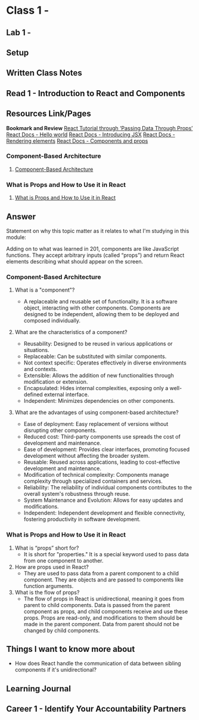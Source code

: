 # Class 1 -

## Lab 1 - 

## Setup



## Written Class Notes


## Read 1 - Introduction to React and Components

## Resources Link/Pages

**Bookmark and Review**
[React Tutorial through ‘Passing Data Through Props’](https://react.dev/learn/tutorial-tic-tac-toe)
[React Docs - Hello world](https://legacy.reactjs.org/docs/hello-world.html)
[React Docs - Introducing JSX](https://legacy.reactjs.org/docs/introducing-jsx.html)
[React Docs - Rendering elements](https://legacy.reactjs.org/docs/rendering-elements.html)
[React Docs - Components and props](https://legacy.reactjs.org/docs/components-and-props.html)

### Component-Based Architecture

1. [Component-Based Architecture](https://www.tutorialspoint.com/software_architecture_design/component_based_architecture.htm)


### What is Props and How to Use it in React

1. [What is Props and How to Use it in React](https://itnext.io/what-is-props-and-how-to-use-it-in-react-da307f500da0)

## Answer

Statement on why this topic matter as it relates to what I'm studying in this module:

Adding on to what was learned in 201, components are like JavaScript functions. They accept arbitrary inputs (called “props”) and return React elements describing what should appear on the screen.

### Component-Based Architecture

1. What is a "component"?

    - A replaceable and reusable set of functionality. It is a software object, interacting with other components. Components are designed to be independent, allowing them to be deployed and composed individually.

2. What are the characteristics of a component?

    - Reusability: Designed to be reused in various applications or situations.
    - Replaceable: Can be substituted with similar components.
    - Not context specific: Operates effectively in diverse environments and contexts.
    - Extensible: Allows the addition of new functionalities through modification or extension.
    - Encapsulated: Hides internal complexities, exposing only a well-defined external interface.
    - Independent: Minimizes dependencies on other components.

3. What are the advantages of using component-based architecture?

    - Ease of deployment: Easy replacement of versions without disrupting other components.
    - Reduced cost: Third-party components use spreads the cost of development and maintenance.
    - Ease of development: Provides clear interfaces, promoting focused development without affecting the broader system.
    - Reusable: Reused across applications, leading to cost-effective development and maintenance.
    - Modification of technical complexity: Components manage complexity through specialized containers and services.
    - Reliability: The reliability of individual components contributes to the overall system's robustness through reuse.
    - System Maintenance and Evolution: Allows for easy updates and modifications.
    - Independent: Independent development and flexible connectivity, fostering productivity in software development.

### What is Props and How to Use it in React

1. What is “props” short for?
    - It is short for "properties." It is a special keyword used to pass data from one component to another.
2. How are props used in React?
    - They are used to pass data from a parent component to a child component. They are objects and are passed to components like function arguments.
3. What is the flow of props?
    - The flow of props in React is unidirectional, meaning it goes from parent to child components. Data is passed from the parent component as props, and child components receive and use these props. Props are read-only, and modifications to them should be made in the parent component. Data from parent should not be changed by child components.


## Things I want to know more about

- How does React handle the communication of data between sibling components if it's unidirectional?

## Learning Journal


## Career 1 - Identify Your Accountability Partners

